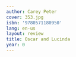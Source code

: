 ```yaml
---
author: Carey Peter
cover: 353.jpg
isbn: '9780571180950'
lang: en-us
layout: review
title: Oscar and Lucinda
year: 0
---
```


